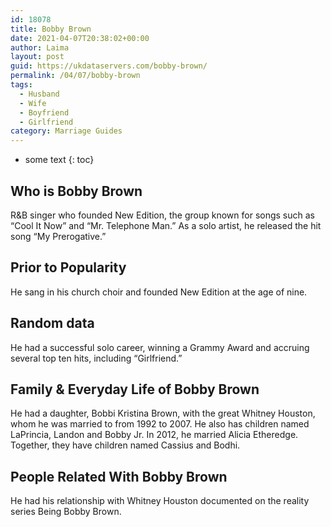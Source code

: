 ```yaml
---
id: 18078
title: Bobby Brown
date: 2021-04-07T20:38:02+00:00
author: Laima
layout: post
guid: https://ukdataservers.com/bobby-brown/
permalink: /04/07/bobby-brown
tags:
  - Husband
  - Wife
  - Boyfriend
  - Girlfriend
category: Marriage Guides
---
```


* some text
{: toc}


## Who is Bobby Brown
                  
                  
                  
R&B singer who founded New Edition, the group known for songs such as &#8220;Cool It Now&#8221; and &#8220;Mr. Telephone Man.&#8221; As a solo artist, he released the hit song &#8220;My Prerogative.&#8221;
                  
              
            
              
            
                
                
                
## Prior to Popularity
                  
                  
                  
He sang in his church choir and founded New Edition at the age of nine. 
                  
              
            
              
            
                
                
                
## Random data
                  
                  
                  
He had a successful solo career, winning a Grammy Award and accruing several top ten hits, including &#8220;Girlfriend.&#8221; 
                  
              
            
              
            
                
                
                
## Family & Everyday Life of Bobby Brown
                  
                  
                  
He had a daughter, Bobbi Kristina Brown, with the great Whitney Houston, whom he was married to from 1992 to 2007. He also has children named LaPrincia, Landon and Bobby Jr. In 2012, he married Alicia Etheredge. Together, they have children named Cassius and Bodhi.
                  
              
            
              
            
                
                
                
## People Related With Bobby Brown
                  
                  
                  
He had his relationship with Whitney Houston documented on the reality series Being Bobby Brown. 
                  
              
            
              
            
                
              
            
              
              
            
            
              
            
          
          
          